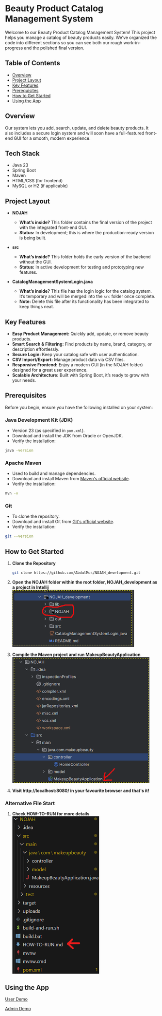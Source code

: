 # Beauty Product Catalog Management System

Welcome to our Beauty Product Catalog Management System! This project helps you manage a catalog of beauty products easily. We’ve organized the code into different sections so you can see both our rough work-in-progress and the polished final version.

## Table of Contents

- [Overview](#overview)
- [Project Layout](#project-layout)
- [Key Features](#key-features)
- [Prerequisites](#prerequisites)
- [How to Get Started](#how-to-get-started)
- [Using the App](#using-the-app)

## Overview

Our system lets you add, search, update, and delete beauty products. It also includes a secure login system and will soon have a full-featured front-end GUI for a smooth, modern experience.

## Tech Stack
- Java 23
- Spring Boot
- Maven
- HTML/CSS (for frontend)
- MySQL or H2 (if applicable)


## Project Layout

- **NOJAH**
    - **What’s inside?** This folder contains the final version of the project with the integrated front-end GUI.
    - **Status:** In development; this is where the production-ready version is being built.

- **src**
    - **What’s inside?** This folder holds the early version of the backend without the GUI.
    - **Status:** In active development for testing and prototyping new features.

- **CatalogManagementSystemLogin.java**
    - **What’s inside?** This file has the login logic for the catalog system. It’s temporary and will be merged into the `src` folder once complete.
    - **Note:** Delete this file after its functionality has been integrated to keep things neat.

## Key Features

- **Easy Product Management:** Quickly add, update, or remove beauty products.
- **Smart Search & Filtering:** Find products by name, brand, category, or description effortlessly.
- **Secure Login:** Keep your catalog safe with user authentication.
- **CSV Import/Export:** Manage product data via CSV files.
- **Responsive Frontend:** Enjoy a modern GUI (in the NOJAH folder) designed for a great user experience.
- **Scalable Architecture:** Built with Spring Boot, it’s ready to grow with your needs.

## Prerequisites
Before you begin, ensure you have the following installed on your system:

### Java Development Kit (JDK)
- Version 23 (as specified in `pom.xml`).
- Download and install the JDK from Oracle or OpenJDK.
- Verify the installation:

```bash
java -version
```

### Apache Maven
- Used to build and manage dependencies.
- Download and install Maven from [Maven's official website](https://maven.apache.org/).
- Verify the installation:

```bash
mvn -v
```

### Git
- To clone the repository.
- Download and install Git from [Git's official website](https://git-scm.com/).
- Verify the installation:

```bash
git --version
```

## How to Get Started

1. **Clone the Repository**
   ```bash
   git clone https://github.com/AbdulMus/NOJAH_development.git
   ```

2. **Open the NOJAH folder within the root folder, NOJAH_development as a project in Intellij**
    ![Alt text](img.png)

3. **Compile the Maven project and run MakeupBeautyApplication**
    ![Alt text](img_1.png)

4. **Visit http://localhost:8080/ in your favourite browser and that's it!**

### Alternative File Start

1. **Check HOW-TO-RUN for more details**
    ![Alt text](img_2.png)

## Using the App
[User Demo](https://youtu.be/5QlpfEppe0o)

[Admin Demo](https://youtu.be/UyOqst--AIU)
